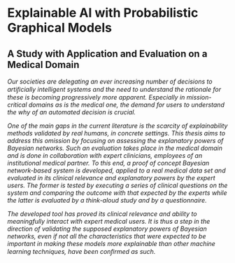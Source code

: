 # Explainable AI with Probabilistic Graphical Models
## A Study with Application and Evaluation on a Medical Domain
*Our societies are delegating an ever increasing number of decisions to artiﬁcially intelligent systems and the need to understand the rationale for these is becoming progressively more apparent. Especially in mission-critical domains as is the medical one, the demand for users to understand the why of an automated decision is crucial.*

*One of the main gaps in the current literature is the scarcity of explainability methods validated by real humans, in concrete settings. This thesis aims to address this omission by focusing on assessing the explanatory powers of Bayesian networks. Such an evaluation takes place in the medical domain and is done in collaboration with expert clinicians, employees of an institutional medical partner. To this end, a proof of concept Bayesian network-based system is developed, applied to a real medical data set and evaluated in its clinical relevance and explanatory powers by the expert users. The former is tested by executing a series of clinical questions on the system and comparing the outcome with that expected by the experts while the latter is evaluated by a think-aloud study and by a questionnaire.*

*The developed tool has proved its clinical relevance and ability to meaningfully interact with expert medical users. It is thus a step in the direction of validating the supposed explanatory powers of Bayesian networks, even if not all the characteristics that were expected to be important in making these models more explainable than other machine learning techniques, have been conﬁrmed as such.*
